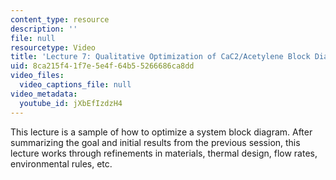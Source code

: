 ```yaml
---
content_type: resource
description: ''
file: null
resourcetype: Video
title: 'Lecture 7: Qualitative Optimization of CaC2/Acetylene Block Diagram'
uid: 8ca215f4-1f7e-5e4f-64b5-5266686ca8dd
video_files:
  video_captions_file: null
video_metadata:
  youtube_id: jXbEfIzdzH4
---
```


This lecture is a sample of how to optimize a system block diagram. After summarizing the goal and initial results from the previous session, this lecture works through refinements in materials, thermal design, flow rates, environmental rules, etc.